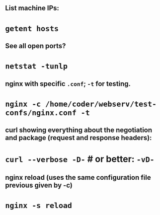 ## List machine IPs:
# `getent hosts`
## See all open ports?
# `netstat -tunlp`
## nginx with specific `.conf`; `-t` for testing.
# `nginx -c /home/coder/webserv/test-confs/nginx.conf -t`
## curl showing everything about the negotiation and package (request and response headers):
# `curl --verbose -D-` # or better: `-vD-`
## nginx reload (uses the same configuration file previous given by -c)
# `nginx -s reload`
